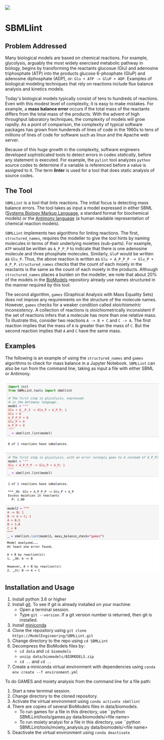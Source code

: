 <img src="https://travis-ci.org/ModelEngineering/SBMLLint.svg?branch=master" width="100"/>

# SBMLlint

## Problem Addressed

Many biological models are based on chemical reactions. For example, glycolysis, arguably the most widely exercised metabolic pathway in biology, begins by transforming the reactants glucosue (Glu) and adenosine triphosphate (ATP) into the products glucose 6-phosphate (GluP) and adenosine diphosphate (ADP), or: ``Glu + ATP -> GluP + ADP``. Examples of biological modeling techniques that rely on reactions include flux balance analysis and kinetics models.

Today's biological models typically consist of tens to hundreds of reactions. Even with this modest level of complexity, it is easy to make mistakes. For example, a **mass balance error** occurs if the total mass of the reactants differs from the total mass of the products. With the advent of high throughput laboratory techniques, the complexity of models will grow rapidly. As a point of comparison, the complexity of typical software packages has grown from hundereds of lines of code in the 1960s to tens of millions of lines of code for software such as linux and the Apache web server.

Because of this huge growth in the complexity, software engineers developed sophisticated tools to detect errors in codes *statically*, before any statement is executed. For example, the ``pylint`` tool analyzes ``python`` source codes to determine if a variable is referenced before a value is assigned to it. The term **linter** is used for a tool that does static analysis of source codes.

## The Tool

``SBMLLint`` is a tool that lints reactions. The initial focus is detecting mass balance errors. The tool takes as input a model expressed in either SBML ([Systems Biology Markup Language](http://sbml.org/Main_Page), a standard format for biochemical models) or the [Antimony language](http://antimony.sourceforge.net/) (a human readable representation of chemical reaction models).

``SBMLLint`` implements two algorithms for linting reactions. The first, ``structured_names``, requires the modeller to give the tool hints by naming molecules in terms of their underlying moieties (sub-parts). For example, ``ATP`` would be written as ``A_P_P_P`` to indicate that there is one adenosine molecule and three phosphate molecules. Similarly, ``GluP`` would be written as ``Glu_P``. Thus, the above reaction is written as ``Glu + A_P_P_P -> Glu_P + A_P_P``. ``structured_names`` checks that the count of each moiety in the reactants is the same as the count of each moiety in the products. Although ``structured_names`` places a burden on the modeller, we note that about 20% of the models in the [BioModels](http://www.ebi.ac.uk/biomodels/) repository already use names structured in the manner required by this tool. 

The second algorithm, ``games`` (Graphical Analysis with Mass Equality Sets) does not impose any requirements on the structure of the molecule names. However, ``games`` checks for a weaker condition called *stoichiometric inconsistency*. A collection of reactions is stoichiometrically inconsistent if the set of reactions infers that a molecule has more than one relative mass. To illustrate this, consider two reactions ``A -> B + C`` and ``C -> A``. The first reaction implies that the mass of ``A`` is greater than the mass of ``C``. But the second reaction implies that ``A`` and ``C`` have the same mass.

## Examples
The following is an example of using the ``structured_names`` and ``games`` algorithms to check for mass balance in a Jupyter Notebook.
``SBMLLint`` can also be run from the command line, taking as input a file with either SBML or Antimony. 

<img src="structured_names_example.png" width="800"/>

<img src="games_example.png" width="700"/>

## Installation and Usage

1. Install python 3.6 or higher
1. Install [git](https://git-scm.com/book/en/v2/Getting-Started-Installing-Git). To see if git is already installed on your machine:
   - Open a terminal session.
   - Type ``git --version``. If a git version number is returned, then git is installed.
1. Install [miniconda](https://docs.conda.io/projects/conda/en/latest/user-guide/install/)
1. Clone the repository using ``git clone https://ModelEngineering/SBMLLint.git``
1. Change directory to the repo using ``cd SBMLLint``
1. Decompress the BioModels files by:
   - ``cd data`` and ``cd biomodels``
   -  ``unzip data/biomodels/BIOMODELS.zip``
   - ``cd ..`` and ``cd ..``
1. Create a miniconda virtual environment  with dependencies
using ``conda env create --f environment.yml``

To do GAMES and moiety analysis from the command line for a file path:
1. Start a new terminal session.
1. Change directory to the cloned repository.
1. Activate the virtual environment using ``conda activate sbmllint``
1. There are copies of several BioModels files in data/biomodels.
   - To run games for a file in this directory, use
``python SBMLLint/tools/games.py data/biomodels/\<file name\>
   - To run moiety analysi for a file in this directory, use
``python SBMLLint/tools/moiety\_analysis.py data/biomodels/\<file name\>
1. Deactivate the virtual environment using ``conda deactivate``
